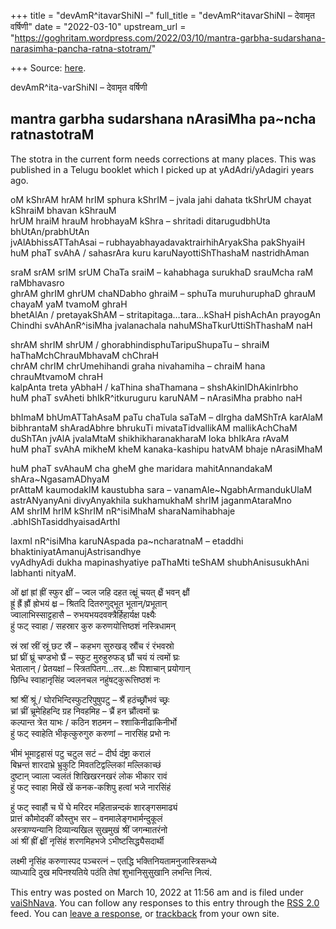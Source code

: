 +++
title = "devAmR^itavarShiNI –"
full_title = "devAmR^itavarShiNI – देवामृत वर्षिणी"
date = "2022-03-10"
upstream_url = "https://goghritam.wordpress.com/2022/03/10/mantra-garbha-sudarshana-narasimha-pancha-ratna-stotram/"

+++
Source: [here](https://goghritam.wordpress.com/2022/03/10/mantra-garbha-sudarshana-narasimha-pancha-ratna-stotram/).

devAmR^ita-varShiNI – देवामृत वर्षिणी

## mantra garbha sudarshana nArasiMha pa\~ncha ratnastotraM

The stotra in the current form needs corrections at many places. This was published in a Telugu booklet which I picked up at yAdAdri/yAdagiri years ago.

oM kShrAM hrAM hrIM sphura kShrIM – jvala jahi dahata tkShrUM chayat kShraiM bhavan kShrauM  
hrUM hraiM hrauM hrobhayaM kShra – shritadi ditarugudbhUta bhUtAn/prabhUtAn  
jvAlAbhissATTahAsai – rubhayabhayadavaktrairhihAryakSha pakShyaiH  
huM phaT svAhA / sahasrAra kuru karuNayottiShThashaM nastridhAman

sraM srAM srIM srUM ChaTa sraiM – kahabhaga surukhaD srauMcha raM raMbhavasro  
ghrAM ghrIM ghrUM chaNDabho ghraiM – sphuTa muruhuruphaD ghrauM chayaM yaM tvamoM ghraH  
bhetAlAn / pretayakShAM – stritapitaga…tara…kShaH pishAchAn prayogAn  
Chindhi svAhAnR^isiMha jvalanachala nahuMShaTkurUttiShThashaM naH

shrAM shrIM shrUM / ghorabhindisphuTaripuShupaTu – shraiM haThaMchChrauMbhavaM chChraH  
chrAM chrIM chrUmehihandi graha nivahamiha – chraiM hana chrauMtvamoM chraH  
kalpAnta treta yAbhaH / kaThina shaThamana – shshAkinIDhAkinIrbho  
huM phaT svAheti bhIkR^itkuruguru karuNAM – nArasiMha prabho naH

bhImaM bhUmATTahAsaM paTu chaTula saTaM – dIrgha daMShTrA karAlaM  
bibhrantaM shAradAbhre bhrukuTi mivataTidvallikAM mallikAchChaM  
duShTAn jvAlA jvalaMtaM shikhikharanakharaM loka bhIkAra rAvaM  
huM phaT svAhA mikheM kheM kanaka-kashipu hatvAM bhaje nArasiMhaM

huM phaT svAhauM cha gheM ghe maridara mahitAnnandakaM shAra\~NgasamADhyaM  
prAttaM kaumodakIM kaustubha sara – vanamAle\~NgabhArmandukUlaM  
astrANyanyAni divyAnyakhila sukhamukhaM shrIM jaganmAtaraMno  
AM shrIM hrIM kShrIM nR^isiMhaM sharaNamihabhaje .abhIShTasiddhyaisadArthI

laxmI nR^isiMha karuNAspada pa\~ncharatnaM – etaddhi bhaktiniyatAmanujAstrisandhye  
vyAdhyAdi dukha mapinashyatiye paThaMti teShAM shubhAnisusukhAni labhanti nityaM.

ओं क्ष्रां ह्रां ह्रीं स्फुर क्ष्रीं – ज्वल जहि दहत त्क्ष्रूं चयत्‌ क्ष्रैं भवन्‌ क्ष्रौं  
ह्रूं ह्रैं ह्रौं ह्रोभयं क्ष्र – श्रितदि दितरुगुद्भूत भूतान्‌/प्रभूतान्‌  
ज्वालाभिस्साट्टहासै – रुभयभयदवक्त्रैर्हिहार्यक्ष पक्ष्यैः  
हुं फट्‌ स्वाहा / सहस्रार कुरु करुणयोत्तिष्ठशं नस्त्रिधामन्‌

स्रं स्रां स्रीं स्रूं छट स्रैं – कहभग सुरुखड्‌ स्रौंच रं रंभवस्रो  
घ्रां घ्रीं घ्रूं चण्डभो घ्रैं – स्फुट मुरुहुरुफड्‌ घ्रौं चयं यं त्वमों घ्रः  
भेतालान्‌ / प्रेतयक्षां – स्त्रितपितग…तर…क्षः पिशाचान्‌ प्रयोगान्‌  
छिन्धि स्वाहानृसिंह ज्वलनचल नहुंषट्कुरूत्तिष्ठशं नः

श्रां श्रीं श्रूं / घोरभिन्दिस्फुटरिपुषुपटु – श्रैं हठंच्छ्रौंभवं च्छ्रः  
च्रां च्रीं च्रूमेहिहन्दि ग्रह निवहमिह – च्रैं हन च्रौंत्वमों च्रः  
कल्पान्त त्रेत याभः / कठिन शठमन – श्शाकिनीढाकिनीर्भो  
हुं फट्‌ स्वाहेति भीकृत्कुरुगुरु करुणां – नारसिंह प्रभो नः

भीमं भूमाट्टहासं पटु चटुल सटं – दीर्घ दंष्ट्रा करालं  
बिभ्रन्तं शारदाभ्रे भ्रुकुटि मिवतटिद्वल्लिकां मल्लिकाच्छं  
दुष्टान्‌ ज्वाला ज्वलंतं शिखिखरनखरं लोक भीकार रावं  
हुं फट्‌ स्वाहा मिखें खें कनक-कशिपु हत्वां भजे नारसिंहं

हुं फट्‌ स्वाहौं च घें घे मरिदर महितान्नन्दकं शारङ्गसमाढ्यं  
प्रात्तं कौमोदकीं कौस्तुभ सर – वनमालेङ्गभार्मन्दुकूलं  
अस्त्राण्यन्यानि दिव्यान्यखिल सुखमुखं श्रीं जगन्मातरंनो  
आं श्रीं ह्रीं क्ष्रीं नृसिंहं शरणमिहभजे ऽभीष्टसिद्ध्यैसदार्थी

लक्ष्मी नृसिंह करुणास्पद पञ्चरत्नं – एतद्धि भक्तिनियतामनुजास्त्रिसन्ध्ये  
व्याध्यादि दुख मपिनश्यतिये पठंति तेषां शुभानिसुसुखानि लभन्ति नित्यं.

This entry was posted on March 10, 2022 at 11:56 am and is filed under [vaiShNava](https://goghritam.wordpress.com/category/vaishnava/). You can follow any responses to this entry through the [RSS 2.0](https://goghritam.wordpress.com/2022/03/10/mantra-garbha-sudarshana-narasimha-pancha-ratna-stotram/feed/) feed. You can [leave a response](#respond), or [trackback](https://goghritam.wordpress.com/2022/03/10/mantra-garbha-sudarshana-narasimha-pancha-ratna-stotram/trackback/) from your own site.

